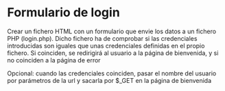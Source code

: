 # Formulario de login

Crear un fichero HTML con un formulario que envie los datos a un fichero PHP (login.php). Dicho fichero ha de comprobar si las credenciales introducidas son iguales que unas credenciales definidas en el propio fichero. Si coinciden, se redirigirá al usuario a la página de bienvenida, y si no coinciden a la página de error

Opcional: cuando las credenciales coinciden, pasar el nombre del usuario por parámetros de la url y sacarla por $_GET en la página de bienvenida